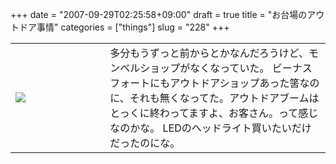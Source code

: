 +++
date = "2007-09-29T02:25:58+09:00"
draft = true
title = "お台場のアウトドア事情"
categories = ["things"]
slug = "228"
+++

<table width="100%">
<tr>
<td valign="middle" style="width: 30%"><img border="0" src="/images/odaiba-outdoor.jpg" /></td>
<td valign="middle" style="width: 70%">多分もうずっと前からとかなんだろうけど、モンベルショップがなくなっていた。
ビーナスフォートにもアウトドアショップあった筈なのに、それも無くなってた。アウトドアブームはとっくに終わってますよ、お客さん。って感じなのかな。
LEDのヘッドライト買いたいだけだったのにな。</td>
</tr>
</table>
